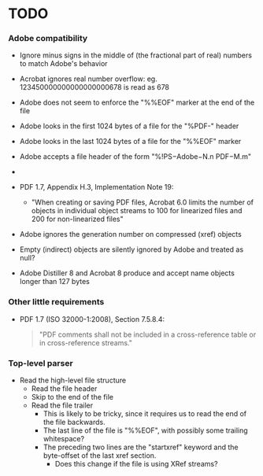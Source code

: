 # TODO

### Adobe compatibility

- Ignore minus signs in the middle of (the fractional part of real) numbers to match Adobe's behavior
- Acrobat ignores real number overflow: eg. 123450000000000000000678 is read as 678

- Adobe does not seem to enforce the "%%EOF" marker at the end of the file

- Adobe looks in the first 1024 bytes of a file for the "%PDF-" header
- Adobe looks in the last 1024 bytes of a file for the "%%EOF" marker
- Adobe accepts a file header of the form "%!PS−Adobe−N.n PDF−M.m"
- 
- PDF 1.7, Appendix H.3, Implementation Note 19:
  - "When creating or saving PDF files, Acrobat 6.0 limits the number of objects in individual object streams to 100 for linearized files and 200 for non-linearized files"

- Adobe ignores the generation number on compressed (xref) objects

- Empty (indirect) objects are silently ignored by Adobe and treated as null?

- Adobe Distiller 8 and Acrobat 8 produce and accept name objects longer than 127 bytes

### Other little requirements

- PDF 1.7 (ISO 32000-1:2008), Section 7.5.8.4:
    > "PDF comments shall not be included in a cross-reference table or in cross-reference streams."

### Top-level parser

- Read the high-level file structure
  - Read the file header
  - Skip to the end of the file
  - Read the file trailer
    - This is likely to be tricky, since it requires us to read the end of the file backwards.
    - The last line of the file is "%%EOF", with possibly some trailing whitespace?
    - The preceding two lines are the "startxref" keyword and the byte-offset of the last xref section.
      - Does this change if the file is using XRef streams?
